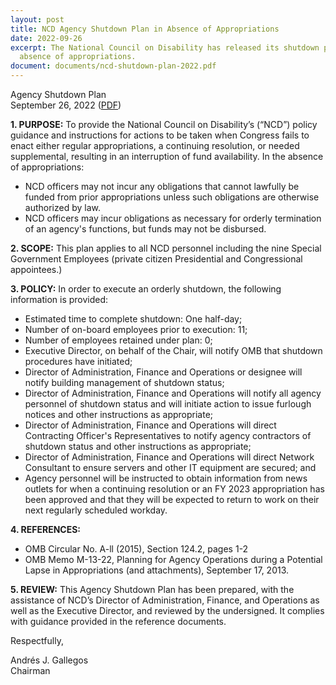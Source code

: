 ```yaml
---
layout: post
title: NCD Agency Shutdown Plan in Absence of Appropriations
date: 2022-09-26
excerpt: The National Council on Disability has released its shutdown plan in
  absence of appropriations.
document: documents/ncd-shutdown-plan-2022.pdf
---
```

Agency Shutdown Plan\
September 26, 2022 ([PDF](https://www.ncd.gov/sites/default/files/NCD%20Shutdown%20Plan%202022.pdf))

**1. PURPOSE:** To provide the National Council on Disability’s (“NCD”) policy guidance and instructions for actions to be taken when Congress fails to enact either regular appropriations, a continuing resolution, or needed supplemental, resulting in an interruption of fund availability. In the absence of appropriations:

* NCD officers may not incur any obligations that cannot lawfully be funded from prior appropriations unless such obligations are otherwise authorized by law.
* NCD officers may incur obligations as necessary for orderly termination of an agency's functions, but funds may not be disbursed.

**2. SCOPE:** This plan applies to all NCD personnel including the nine Special Government Employees (private citizen Presidential and Congressional appointees.)

**3. POLICY:** In order to execute an orderly shutdown, the following information is provided:

* Estimated time to complete shutdown: One half-day;
* Number of on-board employees prior to execution: 11;
* Number of employees retained under plan: 0;
* Executive Director, on behalf of the Chair, will notify OMB that shutdown procedures have initiated;
* Director of Administration, Finance and Operations or designee will notify building management of shutdown status;
* Director of Administration, Finance and Operations will notify all agency personnel of shutdown status and will initiate action to issue furlough notices and other instructions as appropriate;
* Director of Administration, Finance and Operations will direct Contracting Officer's Representatives to notify agency contractors of shutdown status and other instructions as appropriate;
* Director of Administration, Finance and Operations will direct Network Consultant to ensure servers and other IT equipment are secured; and
* Agency personnel will be instructed to obtain information from news outlets for when a continuing resolution or an FY 2023 appropriation has been approved and that they will be expected to return to work on their next regularly scheduled workday.

**4. REFERENCES:**

* OMB Circular No. A-ll (2015), Section 124.2, pages 1-2
* OMB Memo M-13-22, Planning for Agency Operations during a Potential Lapse in Appropriations (and attachments), September 17, 2013.

**5. REVIEW:** This Agency Shutdown Plan has been prepared, with the assistance of NCD’s Director of Administration, Finance, and Operations as well as the Executive Director, and reviewed by the undersigned. It complies with guidance provided in the reference documents.

Respectfully,

Andrés J. Gallegos\
Chairman